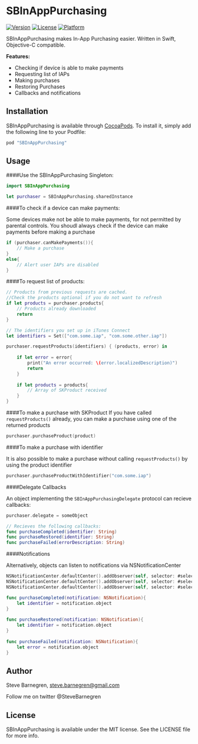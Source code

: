 # SBInAppPurchasing

[![Version](https://img.shields.io/cocoapods/v/SBInAppPurchasing.svg?style=flat)](http://cocoapods.org/pods/SBInAppPurchasing)
[![License](https://img.shields.io/cocoapods/l/SBInAppPurchasing.svg?style=flat)](http://cocoapods.org/pods/SBInAppPurchasing)
[![Platform](https://img.shields.io/cocoapods/p/SBInAppPurchasing.svg?style=flat)](http://cocoapods.org/pods/SBInAppPurchasing)

SBInAppPurchasing makes In-App Purchasing easier. Written in Swift, Objective-C compatible.

**Features:**

- Checking if device is able to make payments
- Requesting list of IAPs
- Making purchases
- Restoring Purchases
- Callbacks and notifications

## Installation

SBInAppPurchasing is available through [CocoaPods](http://cocoapods.org). To install
it, simply add the following line to your Podfile:

```ruby
pod "SBInAppPurchasing"
```

## Usage

####Use the SBInAppPurchasing Singleton:
```swift
import SBInAppPurchasing

let purchaser = SBInAppPurchasing.sharedInstance
```

####To check if a device can make payments:

Some devices make not be able to make payments, for not permitted by parental controls. You shoudl always check if the device can make payments before making a purchase

```swift
if (purchaser.canMakePayments()){
	// Make a purchase
}
else{
	// Alert user IAPs are disabled
}
```

####To request list of products:
```swift
// Products from previous requests are cached.
//Check the products optional if you do not want to refresh
if let products = purchaser.products{
	// Products already downloaded
 	return   
}

// The identifiers you set up in iTunes Connect 
let identifiers = Set(["com.some.iap", "com.some.other.iap"])

purchaser.requestProducts(identifiers) { (products, error) in
            
	if let error = error{
		print("An error occurred: \(error.localizedDescription)")
		return
	}
            
	if let products = products{
		// Array of SKProduct received
	}
}
```
####To make a purchase with SKProduct
If you have called `requestProducts()` already, you can make a purchase using one of the returned products

```swift
purchaser.purchaseProduct(product)
```

####To make a purchase with identifier

It is also possible to make a purchase without calling `requestProducts()` by using the product identifier

```swift
purchaser.purchaseProductWithIdentifier("com.some.iap")
```

####Delegate Callbacks

An object implementing the `SBInAppPurchasingDelegate` protocol can recieve callbacks:

```swift
purchaser.delegate = someObject

// Recieves the following callbacks:
func purchaseCompleted(identifier: String)
func purchaseRestored(identifier: String)
func purchaseFailed(errorDescription: String)
```

####Notifications

Alternatively, objects can listen to notifications via NSNotificationCenter

```swift
NSNotificationCenter.defaultCenter().addObserver(self, selector: #selector(purchaseCompleted), name: SBInAppPurchaseCompletedNotification, object: nil)
NSNotificationCenter.defaultCenter().addObserver(self, selector: #selector(purchaseCompleted), name: SBInAppPurchaseRestoredNotification, object: nil)
NSNotificationCenter.defaultCenter().addObserver(self, selector: #selector(purchaseFailed), name: SBInAppPurchaseFailedNotification, object: nil)

func purchaseCompleted(notification: NSNotification){ 
	let identifier = notification.object       
}
    
func purchaseRestored(notification: NSNotification){    
	let identifier = notification.object       
}
    
func purchaseFailed(notification: NSNotification){     
	let error = notification.object        
}
```

## Author

Steve Barnegren, steve.barnegren@gmail.com

Follow me on twitter @SteveBarnegren

## License

SBInAppPurchasing is available under the MIT license. See the LICENSE file for more info.

